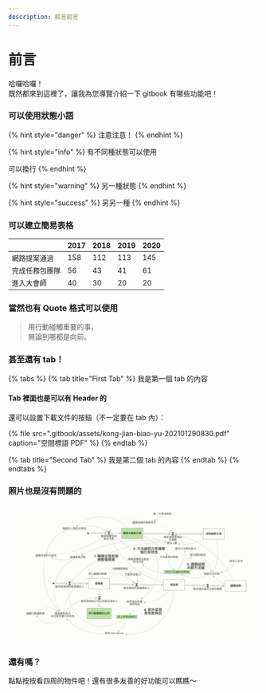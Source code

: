 ```yaml
---
description: 前言前言
---
```


# 前言

哈囉哈囉！  
既然都來到這裡了，讓我為您導覽介紹一下 gitbook 有哪些功能吧！

### 可以使用狀態小語

{% hint style="danger" %}
注意注意！
{% endhint %}

{% hint style="info" %}
有不同種狀態可以使用

可以換行
{% endhint %}

{% hint style="warning" %}
另一種狀態
{% endhint %}

{% hint style="success" %}
另另一種
{% endhint %}



### 可以建立簡易表格

|  | 2017 | 2018 | 2019 | 2020 |
| :--- | :--- | :--- | :--- | :--- |
| 網路提案通過 | 158 | 112 | 113 | 145 |
| 完成任務包團隊 | 56 | 43 | 41 | 61 |
| 進入大會師 | 40 | 30 | 20 | 20 |



### 當然也有 Quote 格式可以使用

> 用行動碰觸重要的事，  
> 無論到哪都是向前。



### 甚至還有 tab！

{% tabs %}
{% tab title="First Tab" %}
我是第一個 tab 的內容

#### Tab 裡面也是可以有 Header 的



還可以設置下載文件的按鈕（不一定要在 tab 內）：

{% file src=".gitbook/assets/kong-jian-biao-yu-202101290830.pdf" caption="空間標語 PDF" %}
{% endtab %}

{% tab title="Second Tab" %}
我是第二個 tab 的內容
{% endtab %}
{% endtabs %}

### 照片也是沒有問題的

![](.gitbook/assets/bian-ge-li-lun-.png)

### 還有嗎？

點點按按看四周的物件吧！還有很多友善的好功能可以瞧瞧～  


